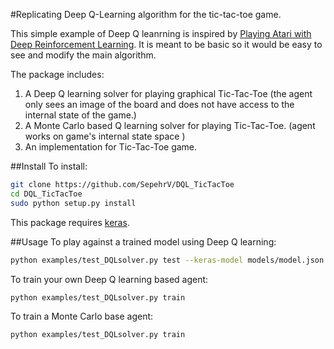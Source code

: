 #Replicating Deep Q-Learning algorithm for the tic-tac-toe game.

This simple example of Deep Q leanrning is inspired by [Playing Atari with Deep Reinforcement Learning](https://www.cs.toronto.edu/~vmnih/docs/dqn.pdf). It is meant to be basic so it would be easy to see and modify the main algorithm. 

The package includes: 
1. A Deep Q learning solver for playing graphical Tic-Tac-Toe (the agent only sees an image of the board and does not have access to the internal state of the game.)
2. A Monte Carlo based Q learning solver for playing Tic-Tac-Toe. (agent works on game's internal state space )
3. An implementation for Tic-Tac-Toe game. 

##Install
To install:
```bash
git clone https://github.com/SepehrV/DQL_TicTacToe
cd DQL_TicTacToe
sudo python setup.py install
```
This package requires [keras](https://github.com/fchollet/keras).

##Usage
To play against a trained model using Deep Q learning:
```bash
python examples/test_DQLsolver.py test --keras-model models/model.json --keras-weights models/model_weights.h5
```

To train your own Deep Q learning based agent:
```bash
python examples/test_DQLsolver.py train
```

To train a Monte Carlo base agent:
```bash
python examples/test_DQLsolver.py train
```


